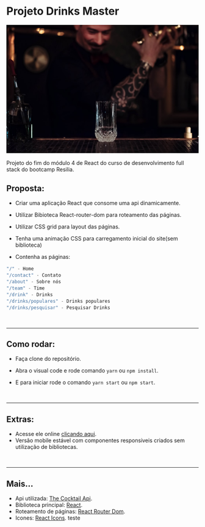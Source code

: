 # Projeto Drinks Master

<p align="center">
<img src="./src/img/sobre-nos.jpeg" alt="Bons Drinks estabelecimento">
</p>


Projeto do fim do módulo 4 de React do curso de desenvolvimento full stack do bootcamp Resilia.

## Proposta:
- Criar uma aplicação React que consome uma api dinamicamente.

- Utilizar Bibioteca React-router-dom para roteamento das páginas.

- Utilizar CSS grid para layout das páginas.

- Tenha uma animação CSS para carregamento inicial do site(sem
biblioteca)

- Contenha as páginas:
```js
"/" - Home
"/contact" - Contato
"/about" - Sobre nós
"/team" - Time
"/drink" - Drinks 
"/drinks/populares" - Drinks populares
"/drinks/pesquisar" - Pesquisar Drinks
```
<br>

---

## Como rodar: 

- Faça clone do repositório.

- Abra o visual code e rode comando ```yarn``` ou ```npm install```.

- E para iniciar rode o comando ```yarn start```  ou ```npm start```.

<br>

---
## Extras:

- Acesse ele online [clicando aqui](https://drinks-master.netlify.app).
- Versão mobile estável com componentes responsiveis criados sem utilização de bibliotecas.

<br>

---

## Mais...

- Api utilizada: [The Cocktail Api](https://www.thecocktaildb.com/api.php).
- Biblioteca principal: [React](https://pt-br.reactjs.org).
- Roteamento de páginas: [React Router Dom](https://reactrouter.com/web/guides/quick-start).
- Icones: [React Icons](https://react-icons.github.io/react-icons/).
teste
